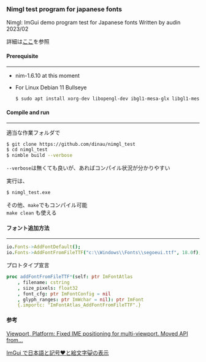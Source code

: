### Nimgl test program for japanese fonts

Nimgl: ImGui demo program test for Japanese fonts
Written by audin 2023/02

詳細は[ここ](https://mpu.seesaa.net/article/498328270.html)を参照

#### Prerequisite

---
- nim-1.6.10 at this moment
- For Linux Debian 11 Bullseye

   ```sh
   $ sudo apt install xorg-dev libopengl-dev ibgl1-mesa-glx libgl1-mesa-dev
   ```

#### Compile and run

---

適当な作業フォルダで

```sh
$ git clone https://github.com/dinau/nimgl_test
$ cd nimgl_test
$ nimble build --verbose
```

`--verbose`は無くても良いが、あればコンパイル状況が分かりやすい

実行は、

```sh
$ nimgl_test.exe 
```

その他、`make`でもコンパイル可能  
`make clean` も使える

#### フォント追加方法

---

```nim
io.Fonts->AddFontDefault();
io.Fonts->AddFontFromFileTTF("c:\\Windows\\Fonts\\segoeui.ttf", 18.0f);
```

プロトタイプ宣言

```nim
proc addFontFromFileTTF*(self: ptr ImFontAtlas
    , filename: cstring
    , size_pixels: float32
    , font_cfg: ptr ImFontConfig = nil
    , glyph_ranges: ptr ImWchar = nil): ptr ImFont
    {.importc: "ImFontAtlas_AddFontFromFileTTF".}
```

#### 参考

[Viewport, Platform: Fixed IME positioning for multi-viewport. Moved API from...](http://dalab.se.sjtu.edu.cn/gitlab/xiaoyuwei/imgui/-/commit/cb78e62df93732b64afcc9d4cd02e378730b32af)

[ImGui で日本語と記号♥と絵文字😺の表示](https://zenn.dev/tenka/articles/display_japanese_symbols_and_emoji_with_imgui)

